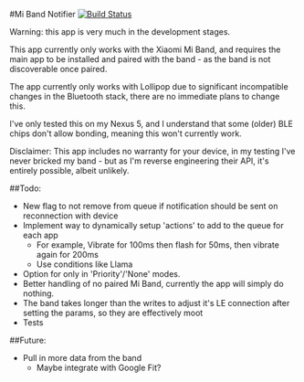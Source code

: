 #Mi Band Notifier [![Build Status](https://travis-ci.org/lwis/miband-notifier.svg?branch=master)](https://travis-ci.org/lwis/miband-notifier)

Warning: this app is very much in the development stages.

This app currently only works with the Xiaomi Mi Band, and requires the main app to be installed and paired with the band - as the band is not discoverable once paired.

The app currently only works with Lollipop due to significant incompatible changes in the Bluetooth stack, there are no immediate plans to change this.

I've only tested this on my Nexus 5, and I understand that some (older) BLE chips don't allow bonding, meaning this won't currently work.

Disclaimer: This app includes no warranty for your device, in my testing I've never bricked my band - but as I'm reverse engineering their API, it's entirely possible, albeit unlikely.



##Todo:

- New flag to not remove from queue if notification should be sent on reconnection with device
- Implement way to dynamically setup 'actions' to add to the queue for each app
    - For example, Vibrate for 100ms then flash for 50ms, then vibrate again for 200ms
    - Use conditions like Llama
- Option for only in 'Priority'/'None' modes.
- Better handling of no paired Mi Band, currently the app will simply do nothing.
- The band takes longer than the writes to adjust it's LE connection after setting the params, so they are effectively moot
- Tests

##Future:
- Pull in more data from the band
    - Maybe integrate with Google Fit?
